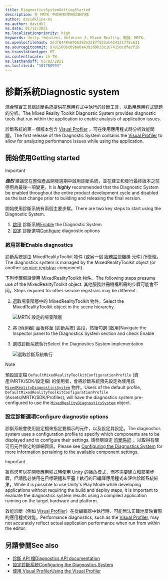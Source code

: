 ```yaml
---
title: DiagnosticsSystemGettingStarted
description: 在 MRTK 中啟用和停用診斷的檔
author: davidkline-ms
ms.author: davidkl
ms.date: 01/12/2021
ms.localizationpriority: high
keywords: Unity、HoloLens、HoloLens 2、Mixed Reality、開發、MRTK、
ms.openlocfilehash: 2ddf8449e6956283e2287f523ab424321775c631
ms.sourcegitcommit: 97815006c09be0a43b3d9b33c1674150cdfecf2b
ms.translationtype: MT
ms.contentlocale: zh-TW
ms.lasthandoff: 03/03/2021
ms.locfileid: "101780993"
---
```

# <a name="diagnostic-system"></a><span data-ttu-id="9f854-104">診斷系統</span><span class="sxs-lookup"><span data-stu-id="9f854-104">Diagnostic system</span></span>

<span data-ttu-id="9f854-105">混合現實工具組診斷系統提供在應用程式中執行的診斷工具，以啟用應用程式問題的分析。</span><span class="sxs-lookup"><span data-stu-id="9f854-105">The Mixed Reality Toolkit Diagnostic System provides diagnostic tools that run within the application to enable analysis of application issues.</span></span>

<span data-ttu-id="9f854-106">診斷系統的第一個版本包含 [Visual Profiler](UsingVisualProfiler.md) ，可在使用應用程式時分析效能問題。</span><span class="sxs-lookup"><span data-stu-id="9f854-106">The first release of the Diagnostic System contains the [Visual Profiler](UsingVisualProfiler.md) to allow for analyzing performance issues while using the application.</span></span>

## <a name="getting-started"></a><span data-ttu-id="9f854-107">開始使用</span><span class="sxs-lookup"><span data-stu-id="9f854-107">Getting started</span></span>

> [!IMPORTANT]
> <span data-ttu-id="9f854-108">**_強烈_** 建議您在整個產品開發週期中啟用診斷系統，並在建立和發行最終版本之前停用為最後一項變更。</span><span class="sxs-lookup"><span data-stu-id="9f854-108">It is **_highly_** recommended that the Diagnostic System be enabled throughout the entire product development cycle and disabled as the last change prior to building and releasing the final version.</span></span>

<span data-ttu-id="9f854-109">開始使用診斷系統有兩個主要步驟。</span><span class="sxs-lookup"><span data-stu-id="9f854-109">There are two key steps to start using the Diagnostic System.</span></span>

1. <span data-ttu-id="9f854-110">[啟用](#enable-diagnostics) 診斷系統</span><span class="sxs-lookup"><span data-stu-id="9f854-110">[Enable](#enable-diagnostics) the Diagnostic System</span></span>
2. <span data-ttu-id="9f854-111">[設定](#configure-diagnostic-options) 診斷選項</span><span class="sxs-lookup"><span data-stu-id="9f854-111">[Configure](#configure-diagnostic-options) diagnostic options</span></span>

### <a name="enable-diagnostics"></a><span data-ttu-id="9f854-112">啟用診斷</span><span class="sxs-lookup"><span data-stu-id="9f854-112">Enable diagnostics</span></span>

<span data-ttu-id="9f854-113">診斷系統是由 MixedRealityToolkit 物件 (或另一個 [服務註冊機構](xref:Microsoft.MixedReality.Toolkit.IMixedRealityServiceRegistrar) 元件) 所管理。</span><span class="sxs-lookup"><span data-stu-id="9f854-113">The diagnostics system is managed by the MixedRealityToolkit object (or another [service registrar](xref:Microsoft.MixedReality.Toolkit.IMixedRealityServiceRegistrar) component).</span></span>

<span data-ttu-id="9f854-114">下列步驟假設使用 MixedRealityToolkit 物件。</span><span class="sxs-lookup"><span data-stu-id="9f854-114">The following steps presume use of the MixedRealityToolkit object.</span></span> <span data-ttu-id="9f854-115">其他服務註冊機構所需的步驟可能會不同。</span><span class="sxs-lookup"><span data-stu-id="9f854-115">Steps required for other service registrars may be different.</span></span>

1. <span data-ttu-id="9f854-116">選取場景階層中的 MixedRealityToolkit 物件。</span><span class="sxs-lookup"><span data-stu-id="9f854-116">Select the MixedRealityToolkit object in the scene hierarchy.</span></span>

    ![MRTK 設定的場景階層](../images/MRTK_ConfiguredHierarchy.png)

1. <span data-ttu-id="9f854-118">將 [偵測器] 面板移至 [診斷系統] 區段，然後勾選 [啟用]</span><span class="sxs-lookup"><span data-stu-id="9f854-118">Navigate the Inspector panel to the Diagnostics System section and check Enable</span></span>
1. <span data-ttu-id="9f854-119">選取診斷系統執行</span><span class="sxs-lookup"><span data-stu-id="9f854-119">Select the Diagnostics System implementation</span></span>

    ![選取診斷系統執行](../images/diagnostics/DiagnosticsSelectSystemType.png)

> [!NOTE]
> <span data-ttu-id="9f854-121">預設設定檔 `DefaultMixedRealityToolkitConfigurationProfile` (資產/MRTK/SDK/設定檔) 的使用者，會將診斷系統預先設定為使用該 [`MixedRealityDiagnosticsSystem`](xref:Microsoft.MixedReality.Toolkit.Diagnostics.MixedRealityDiagnosticsSystem) 物件。</span><span class="sxs-lookup"><span data-stu-id="9f854-121">Users of the default profile, `DefaultMixedRealityToolkitConfigurationProfile` (Assets/MRTK/SDK/Profiles), will have the diagnostics system pre-configured to use the [`MixedRealityDiagnosticsSystem`](xref:Microsoft.MixedReality.Toolkit.Diagnostics.MixedRealityDiagnosticsSystem) object.</span></span>

### <a name="configure-diagnostic-options"></a><span data-ttu-id="9f854-122">設定診斷選項</span><span class="sxs-lookup"><span data-stu-id="9f854-122">Configure diagnostic options</span></span>

<span data-ttu-id="9f854-123">診斷系統會使用設定檔來指定要顯示的元件，以及設定其設定。</span><span class="sxs-lookup"><span data-stu-id="9f854-123">The diagnostics system uses a configuration profile to specify which components are to be displayed and to configure their settings.</span></span> <span data-ttu-id="9f854-124">請參閱設定 [診斷系統](ConfiguringDiagnostics.md) ，以取得有關可用元件設定的詳細資訊。</span><span class="sxs-lookup"><span data-stu-id="9f854-124">Please see [Configuring the Diagnostics System](ConfiguringDiagnostics.md) for more information pertaining to the available component settings.</span></span>

> [!IMPORTANT]
> <span data-ttu-id="9f854-125">雖然您可以在開發應用程式時使用 Unity 的播放模式，而不需要建立和部署步驟，但請務必使用在目標硬體和平臺上執行的已編譯應用程式來評估診斷系統結果。</span><span class="sxs-lookup"><span data-stu-id="9f854-125">While it is possible to use Unity's Play Mode while developing applications without requiring the build and deploy steps, it is important to evaluate the diagnostics system results using a compiled application running on the target hardware and platform.</span></span>
>
> <span data-ttu-id="9f854-126">效能診斷（例如 [Visual Profiler](UsingVisualProfiler.md)）在從編輯器中執行時，可能無法正確地反映實際的應用程式效能。</span><span class="sxs-lookup"><span data-stu-id="9f854-126">Performance diagnostics, such as the [Visual Profiler](UsingVisualProfiler.md), may not accurately reflect actual application performance when run from within the editor.</span></span>

## <a name="see-also"></a><span data-ttu-id="9f854-127">另請參閱</span><span class="sxs-lookup"><span data-stu-id="9f854-127">See also</span></span>

- [<span data-ttu-id="9f854-128">診斷 API 檔</span><span class="sxs-lookup"><span data-stu-id="9f854-128">Diagnostics API documentation</span></span>](xref:Microsoft.MixedReality.Toolkit.Diagnostics)
- [<span data-ttu-id="9f854-129">設定診斷系統</span><span class="sxs-lookup"><span data-stu-id="9f854-129">Configuring the Diagnostics System</span></span>](ConfiguringDiagnostics.md)
- [<span data-ttu-id="9f854-130">使用 Visual Profiler</span><span class="sxs-lookup"><span data-stu-id="9f854-130">Using the Visual Profiler</span></span>](UsingVisualProfiler.md)
